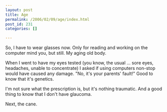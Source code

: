 ```yaml
---
layout: post
title: Age
permalink: /2006/02/09/age/index.html
post_id: 231
categories: []

---
```


 So, I have to wear glasses now. Only for reading and working on the computer mind you, but still. My aging old body.




When I went to have my eyes tested (you know, the usual ... sore eyes, headaches, unable to concentrate) I asked if using computers non-stop would have caused any damage. "No, it's your parents' fault!" Good to know that it's genetics.




I'm not sure what the prescription is, but it's nothing traumatic. And a good thing to know that I don't have glaucoma.




Next, the cane.

